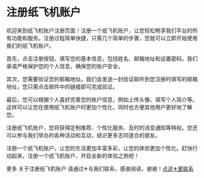 # 注册纸飞机账户

欢迎来到纸飞机账户注册页面！注册一个纸飞机账户，让您轻松畅享我们平台的所有功能和服务。注册过程简单快捷，只需几个简单的步骤，您就可以立即开始使用我们的纸飞机账户。

首先，点击注册按钮，填写您的基本信息，包括姓名、邮箱地址和设置密码。我们承诺严格保护您的个人信息，确保您的账户安全。

其次，您需要验证您的邮箱地址。我们会发送一封验证邮件到您注册时填写的邮箱地址，您只需点击邮件中的链接即可完成验证。

最后，您可以根据个人喜好完善您的账户信息，例如上传头像、填写个人简介等。这样可以让您在使用纸飞机账户时更加个性化，同时也方便其他用户更好地了解您。

注册纸飞机账户，您将获得定制推荐、个性化服务、及时的消息通知等特权。您还可以参与我们举办的各种活动和互动，结识更多志同道合的朋友。

注册一个纸飞机账户，让您的生活更加丰富多彩，让您的体验更加个性化。赶快行动起来，注册一个纸飞机账户，开启全新的体验之旅吧！

更多 关于注册纸飞机账户 请通过✈与我们联系，感谢阅读，谢谢！[点这✈里联系](https://acc.k02.cc)